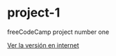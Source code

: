 # project-1
freeCodeCamp project number one

[Ver la versión en internet](git@github.com:OscarPrv/project-1.git)
